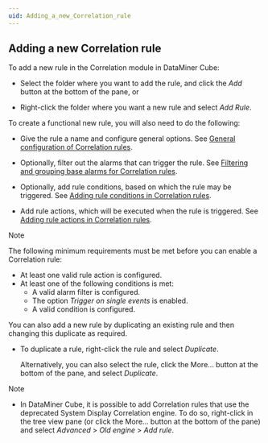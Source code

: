 ```yaml
---
uid: Adding_a_new_Correlation_rule
---
```


## Adding a new Correlation rule

To add a new rule in the Correlation module in DataMiner Cube:

- Select the folder where you want to add the rule, and click the *Add* button at the bottom of the pane, or

- Right-click the folder where you want a new rule and select *Add Rule*.

To create a functional new rule, you will also need to do the following:

- Give the rule a name and configure general options. See [General configuration of Correlation rules](General_configuration_of_Correlation_rules.md).

- Optionally, filter out the alarms that can trigger the rule. See [Filtering and grouping base alarms for Correlation rules](Filtering_and_grouping_base_alarms_for_Correlation_rules.md).

- Optionally, add rule conditions, based on which the rule may be triggered. See [Adding rule conditions in Correlation rules](Adding_rule_conditions_in_Correlation_rules.md).

- Add rule actions, which will be executed when the rule is triggered. See [Adding rule actions in Correlation rules](Adding_rule_actions_in_Correlation_rules.md).

> [!NOTE]
> The following minimum requirements must be met before you can enable a Correlation rule:
> - At least one valid rule action is configured.
> - At least one of the following conditions is met:
>     - A valid alarm filter is configured.
>     - The option *Trigger on single events* is enabled.
>     - A valid condition is configured.

You can also add a new rule by duplicating an existing rule and then changing this duplicate as required.

- To duplicate a rule, right-click the rule and select *Duplicate*.

    Alternatively, you can also select the rule, click the More... button at the bottom of the pane, and select *Duplicate*.

> [!NOTE]
> - In DataMiner Cube, it is possible to add Correlation rules that use the deprecated System Display Correlation engine. To do so, right-click in the tree view pane (or click the More... button at the bottom of the pane) and select *Advanced* > *Old engine* > *Add rule*.
>
